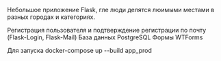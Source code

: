 Небольшое приложение Flask, гле люди делятся люимыми местами в разных городах и категориях.

Регистрация пользователя и подтверждение регистрации по почту (Flask-Login, Flask-Mail)
База данных PostgreSQL 
Формы WTForms

Для запуска docker-compose up --build app_prod
